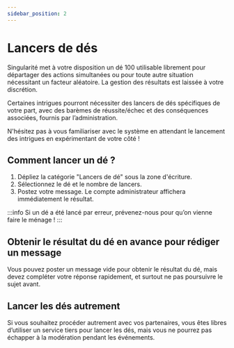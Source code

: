 ```yaml
---
sidebar_position: 2
---
```


# Lancers de dés

Singularité met à votre disposition un dé 100 utilisable librement pour départager des actions simultanées ou pour toute autre situation nécessitant un facteur aléatoire. La gestion des résultats est laissée à votre discrétion.

Certaines intrigues pourront nécessiter des lancers de dés spécifiques de votre part, avec des barèmes de réussite/échec et des conséquences associées, fournis par l’administration.

N'hésitez pas à vous familiariser avec le système en attendant le lancement des intrigues en expérimentant de votre côté !

## Comment lancer un dé ?

1. Dépliez la catégorie "Lancers de dé" sous la zone d'écriture.
2. Sélectionnez le dé et le nombre de lancers.
3. Postez votre message. Le compte administrateur affichera immédiatement le résultat.

:::info
Si un dé a été lancé par erreur, prévenez-nous pour qu’on vienne faire le ménage !
:::

## Obtenir le résultat du dé en avance pour rédiger un message

Vous pouvez poster un message vide pour obtenir le résultat du dé, mais devez compléter votre réponse rapidement, et surtout ne pas poursuivre le sujet avant.

## Lancer les dés autrement

Si vous souhaitez procéder autrement avec vos partenaires, vous êtes libres d’utiliser un service tiers pour lancer les dés, mais vous ne pourrez pas échapper à la modération pendant les événements.